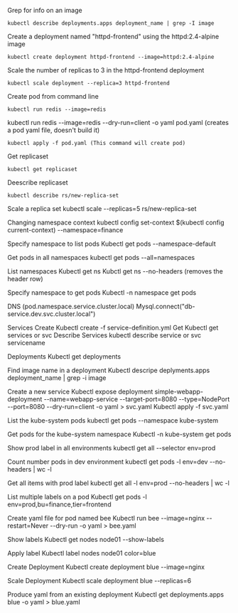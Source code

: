 Grep for info on an image
```
kubectl describe deployments.apps deployment_name | grep -I image
```
Create a deployment named "httpd-frontend" using the httpd:2.4-alpine image
```
kubectl create deployment httpd-frontend --image=httpd:2.4-alpine
```
Scale the number of replicas to 3 in the httpd-frontend deployment
```
kubectl scale deployment --replica=3 httpd-frontend
```
Create pod from command line
```
kubectl run redis --image=redis
```
kubectl run redis --image=redis --dry-run=client -o yaml pod.yaml (creates a pod yaml file, doesn't build it)
```
kubectl apply -f pod.yaml (This command will create pod)
```
Get replicaset
```
kubectl get replicaset
```
Deescribe replicaset
```
kubectl describe rs/new-replica-set
```

Scale a replica set
kubectl scale --replicas=5 rs/new-replica-set

Changing namespace context
kubectl config set-context $(kubectl config current-context) --namespace=finance

Specify namespace to list pods
Kubectl get pods --namespace-default

Get pods in all namespaces
kubectl get pods --all=namespaces

List namespaces
Kubectl get ns
Kubctl get ns --no-headers (removes the header row)

Specify namespace to get pods
Kubectl -n namespace  get pods

DNS (pod.namespace.service.cluster.local)
Mysql.connect("db-service.dev.svc.cluster.local")

Services
Create
Kubectl create -f service-definition.yml
Get
Kubectl get services or svc
Describe Services
kubectl describe service or svc servicename

Deployments
Kubectl get deployments

Find image name in a deployment
Kubectl descripe deplyments.apps deployment_name | grep -i image

Create a new service 
Kubectl expose deployment simple-webapp-deployment --name=webapp-service --target-port=8080 --type=NodePort --port=8080 --dry-run=client -o yaml > svc.yaml
Kubectl apply -f svc.yaml

List the kube-system pods
kubectl get pods --namespace kube-system

Get pods for the kube-system namespace
Kubectl -n kube-system get pods

Show prod label in all environments
kubectl get all --selector env=prod

Count number pods in dev environment
kubectl get pods -l env=dev --no-headers | wc -l

Get all items with prod label
kubectl get all -l env=prod --no-headers | wc -l

List multiple labels on a pod
Kubectl get pods -l env=prod,bu=finance,tier=frontend

Create yaml file for pod named bee
Kubectl run bee --image=nginx --restart=Never --dry-run -o yaml > bee.yaml

Show labels
Kubectl get nodes node01 --show-labels

Apply label 
Kubectl label nodes node01 color=blue

Create Deployment
Kubectl create deployment blue --image=nginx

Scale Deployment 
Kubectl scale deployment blue --replicas=6

Produce yaml from an existing deployment
Kubectl get deployments.apps blue -o yaml > blue.yaml
